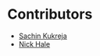 Contributors
============

  * [Sachin Kukreja](https://github.com/sk364)
  * [Nick Hale](https://github.com/nik849)
